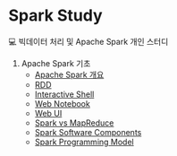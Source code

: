# Spark Study
💻 빅데이터 처리 및 Apache Spark 개인 스터디

1. Apache Spark 기초
    - [Apache Spark 개요](https://github.com/data-say/spark-study/blob/main/1.%20Apache%20Spark%20%EA%B8%B0%EC%B4%88/Apache%20Spark%20%EA%B0%9C%EC%9A%94.md)
    - [RDD](https://github.com/data-say/spark-study/blob/main/1.%20Apache%20Spark%20%EA%B8%B0%EC%B4%88/RDD.md)
    - [Interactive Shell](https://github.com/data-say/spark-study/blob/main/1.%20Apache%20Spark%20%EA%B8%B0%EC%B4%88/Spark%20Interactive%20Shell.md)
    - [Web Notebook](https://github.com/data-say/spark-study/blob/main/1.%20Apache%20Spark%20%EA%B8%B0%EC%B4%88/Web%20Notebook.md)
    - [Web UI](https://github.com/data-say/spark-study/blob/main/1.%20Apache%20Spark%20%EA%B8%B0%EC%B4%88/Web%20UI%2C%20Driver%20Cluster%20Manager.md)
    - [Spark vs MapReduce](https://github.com/data-say/spark-study/blob/main/1.%20Apache%20Spark%20%EA%B8%B0%EC%B4%88/Spark%20vs%20MapReduce.md)
    - [Spark Software Components](https://github.com/data-say/spark-study/blob/main/1.%20Apache%20Spark%20%EA%B8%B0%EC%B4%88/Spark%20Software%20Components.md)
    - [Spark Programming Model](https://github.com/data-say/spark-study/blob/main/1.%20Apache%20Spark%20%EA%B8%B0%EC%B4%88/Spark%20Programming%20Model.md)

